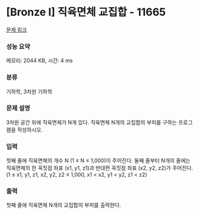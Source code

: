 # [Bronze I] 직육면체 교집합 - 11665 

[문제 링크](https://www.acmicpc.net/problem/11665) 

### 성능 요약

메모리: 2044 KB, 시간: 4 ms

### 분류

기하학, 3차원 기하학

### 문제 설명

<p>3차원 공간 위에 직육면체가 N개 있다. 직육면체 N개의 교집합의 부피를 구하는 프로그램을 작성하시오.</p>

### 입력 

 <p>첫째 줄에 직육면체의 개수 N (1 ≤ N ≤ 1,000)이 주어진다. 둘째 줄부터 N개의 줄에는 직육면체의 한 꼭짓점 좌표 (x1, y1, z1)과 반대편 꼭짓점 좌표 (x2, y2, z2)가 주어진다. (1 ≤ x1, y1, z1, x2, y2, z2 ≤ 1,000, x1 < x2, y1 < y2, z1 < z2)</p>

### 출력 

 <p>첫째 줄에 직육면체 N개의 교집합의 부피를 출력한다.</p>

